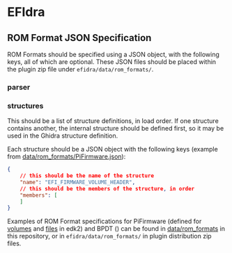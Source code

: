 # EFIdra


## ROM Format JSON Specification

ROM Formats should be specified using a JSON object, with the following keys, all of which are optional. These JSON files should be placed within the plugin zip file under `efidra/data/rom_formats/`.

### parser

### structures
This should be a list of structure definitions, in load order. If one structure contains another, the internal structure should be defined first, so it may be used in the Ghidra structure definition.

Each structure should be a JSON object with the following keys (example from [data/rom_formats/PiFirmware.json]()):

```json
{
	// this should be the name of the structure
	"name": "EFI_FIRMWARE_VOLUME_HEADER",
	// this should be the members of the structure, in order
	"members": [
	]
}
```

Examples of ROM Format specifications for PiFirmware (defined for [volumes](https://github.com/tianocore/edk2/blob/master/BaseTools/Source/C/Include/Common/PiFirmwareVolume.h) and [files](https://github.com/tianocore/edk2/blob/master/BaseTools/Source/C/Include/Common/PiFirmwareFile.h) in edk2) and BPDT () can be found in [data/rom_formats](https://github.com/LGSDET/efidra/tree/main/data/rom_formats) in this repository, or in `efidra/data/rom_formats/` in plugin distribution zip files.